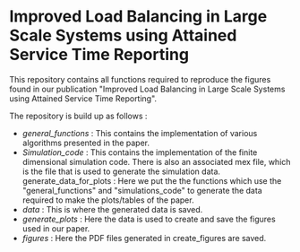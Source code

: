 # Improved Load Balancing in Large Scale Systems using Attained Service Time Reporting

This repository contains all functions required to reproduce the figures found in our publication "Improved Load Balancing in Large Scale Systems using Attained Service Time Reporting".

The repository is build up as follows :

 - *general_functions* : This contains the implementation of various algorithms presented in the paper.
 - *Simulation_code* : This contains the implementation of the finite dimensional simulation code. There is also an associated mex file, which is the file that is used to generate the simulation data.
generate_data_for_plots : Here we put the the functions which use the "general_functions" and "simulations_code" to generate the data required to make the plots/tables of the paper.
 - *data* : This is where the generated data is saved.
 - *generate_plots* : Here the data is used to create and save the figures used in our paper.
 - *figures* : Here the PDF files generated in create_figures are saved.
